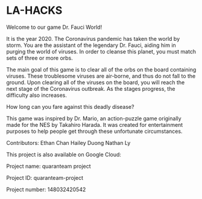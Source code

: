 # LA-HACKS

Welcome to our game Dr. Fauci World!

It is the year 2020.
The Coronavirus pandemic has taken the world by storm.
You are the assistant of the legendary Dr. Fauci, aiding him in purging the world of viruses.
In order to cleanse this planet, you must match sets of three or more orbs.

The main goal of this game is to clear all of the orbs on the board containing viruses.
These troublesome viruses are air-borne, and thus do not fall to the ground.
Upon clearing all of the viruses on the board, you will reach the next stage of the Coronavirus outbreak.
As the stages progress, the difficulty also increases.

How long can you fare against this deadly disease?

This game was inspired by Dr. Mario, an action-puzzle game originally made for the NES by Takahiro Harada. It was created for entertainment purposes to help people get through these unfortunate circumstances.


Contributors:
Ethan Chan
Hailey Duong
Nathan Ly

This project is also available on Google Cloud: 

Project name: quaranteam project

Project ID: quaranteam-project

Project number: 148032420542
